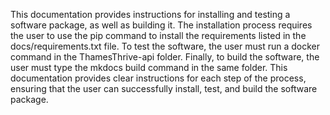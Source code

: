This documentation provides instructions for installing and testing a software package, as well as building it. The
installation process requires the user to use the pip command to install the requirements listed in the
docs/requirements.txt file. To test the software, the user must run a docker command in the ThamesThrive-api folder.
Finally, to build the software, the user must type the mkdocs build command in the same folder. This documentation
provides clear instructions for each step of the process, ensuring that the user can successfully install, test, and
build the software package.
